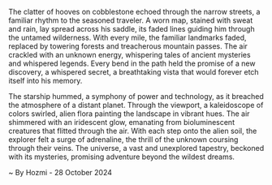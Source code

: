 
The clatter of hooves on cobblestone echoed through the narrow streets, a familiar rhythm to the seasoned traveler. A worn map, stained with sweat and rain, lay spread across his saddle, its faded lines guiding him through the untamed wilderness. With every mile, the familiar landmarks faded, replaced by towering forests and treacherous mountain passes. The air crackled with an unknown energy, whispering tales of ancient mysteries and whispered legends. Every bend in the path held the promise of a new discovery, a whispered secret, a breathtaking vista that would forever etch itself into his memory.

The starship hummed, a symphony of power and technology, as it breached the atmosphere of a distant planet. Through the viewport, a kaleidoscope of colors swirled, alien flora painting the landscape in vibrant hues. The air shimmered with an iridescent glow, emanating from bioluminescent creatures that flitted through the air. With each step onto the alien soil, the explorer felt a surge of adrenaline, the thrill of the unknown coursing through their veins. The universe, a vast and unexplored tapestry, beckoned with its mysteries, promising adventure beyond the wildest dreams. 

~ By Hozmi - 28 October 2024
